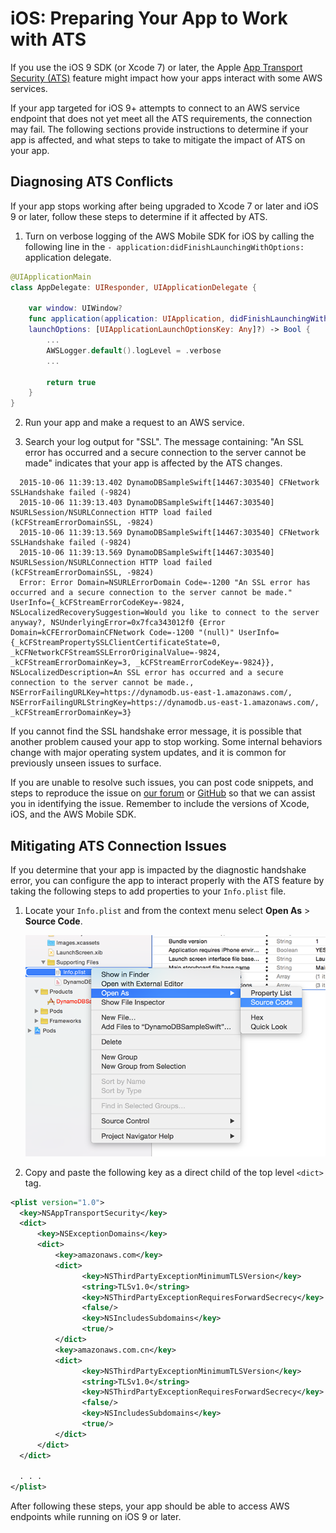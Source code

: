 # iOS: Preparing Your App to Work with ATS

If you use the iOS 9 SDK (or Xcode 7) or later, the Apple [App Transport Security (ATS)](https://developer.apple.com/library/prerelease/ios/technotes/App-Transport-Security-Technote/)
feature might impact how your apps interact with some AWS services.

If your app targeted for iOS 9+ attempts to connect to an AWS service endpoint that does not yet meet all the ATS requirements, the connection may fail. The following sections provide instructions to determine if your app is affected, and what steps to take to mitigate the impact of ATS on your app.

## Diagnosing ATS Conflicts

If your app stops working after being upgraded to Xcode 7 or later and iOS 9 or later, follow these steps to determine if it affected by ATS.

1. Turn on verbose logging of the AWS Mobile SDK for iOS by calling the following line in the ``- application:didFinishLaunchingWithOptions:`` application delegate.

```swift
@UIApplicationMain
class AppDelegate: UIResponder, UIApplicationDelegate {

    var window: UIWindow?
    func application(application: UIApplication, didFinishLaunchingWithOptions
    launchOptions: [UIApplicationLaunchOptionsKey: Any]?) -> Bool {
        ...
        AWSLogger.default().logLevel = .verbose
        ...

        return true
    }
}
```

2. Run your app and make a request to an AWS service.

3. Search your log output for "SSL". The message containing: "An SSL error has occurred and a secure connection to the server cannot be made" indicates that your app is affected by the ATS changes.

```
  2015-10-06 11:39:13.402 DynamoDBSampleSwift[14467:303540] CFNetwork SSLHandshake failed (-9824)
  2015-10-06 11:39:13.403 DynamoDBSampleSwift[14467:303540] NSURLSession/NSURLConnection HTTP load failed (kCFStreamErrorDomainSSL, -9824)
  2015-10-06 11:39:13.569 DynamoDBSampleSwift[14467:303540] CFNetwork SSLHandshake failed (-9824)
  2015-10-06 11:39:13.569 DynamoDBSampleSwift[14467:303540] NSURLSession/NSURLConnection HTTP load failed (kCFStreamErrorDomainSSL, -9824)
  Error: Error Domain=NSURLErrorDomain Code=-1200 "An SSL error has occurred and a secure connection to the server cannot be made." UserInfo={_kCFStreamErrorCodeKey=-9824, NSLocalizedRecoverySuggestion=Would you like to connect to the server anyway?, NSUnderlyingError=0x7fca343012f0 {Error Domain=kCFErrorDomainCFNetwork Code=-1200 "(null)" UserInfo={_kCFStreamPropertySSLClientCertificateState=0, _kCFNetworkCFStreamSSLErrorOriginalValue=-9824, _kCFStreamErrorDomainKey=3, _kCFStreamErrorCodeKey=-9824}}, NSLocalizedDescription=An SSL error has occurred and a secure connection to the server cannot be made., NSErrorFailingURLKey=https://dynamodb.us-east-1.amazonaws.com/, NSErrorFailingURLStringKey=https://dynamodb.us-east-1.amazonaws.com/, _kCFStreamErrorDomainKey=3}
```
   If you cannot find the SSL handshake error message, it is possible that another problem caused your app to stop working. Some internal behaviors change with major operating system updates, and it is common for previously unseen issues to surface.

   If you are unable to resolve such issues, you can post code snippets, and steps to reproduce the issue on [our forum](https://forums.aws.amazon.com/forum.jspa?forumID=88) or [GitHub](https://github.com/aws/aws-sdk-ios/issues) so that we can assist you in identifying the issue. Remember to include the versions of Xcode, iOS, and the AWS Mobile SDK.

## Mitigating ATS Connection Issues

If you determine that your app is impacted by the diagnostic handshake error, you can configure the app to interact properly with the ATS feature by taking the following steps to add properties to your ``Info.plist`` file.

1. Locate your ``Info.plist`` and from the context menu select **Open As** > **Source Code**.

    ![Image](./images/ss1.png)

2. Copy and paste the following key as a direct child of the top level ``<dict>`` tag.

```xml
<plist version="1.0">
  <key>NSAppTransportSecurity</key>
  <dict>
      <key>NSExceptionDomains</key>
      <dict>
          <key>amazonaws.com</key>
          <dict>
                <key>NSThirdPartyExceptionMinimumTLSVersion</key>
                <string>TLSv1.0</string>
                <key>NSThirdPartyExceptionRequiresForwardSecrecy</key>
                <false/>
                <key>NSIncludesSubdomains</key>
                <true/>
          </dict>
          <key>amazonaws.com.cn</key>
          <dict>
                <key>NSThirdPartyExceptionMinimumTLSVersion</key>
                <string>TLSv1.0</string>
                <key>NSThirdPartyExceptionRequiresForwardSecrecy</key>
                <false/>
                <key>NSIncludesSubdomains</key>
                <true/>
          </dict>
      </dict>
  </dict>

  . . .
</plist>
```

After following these steps, your app should be able to access AWS endpoints while running on iOS 9 or later.

